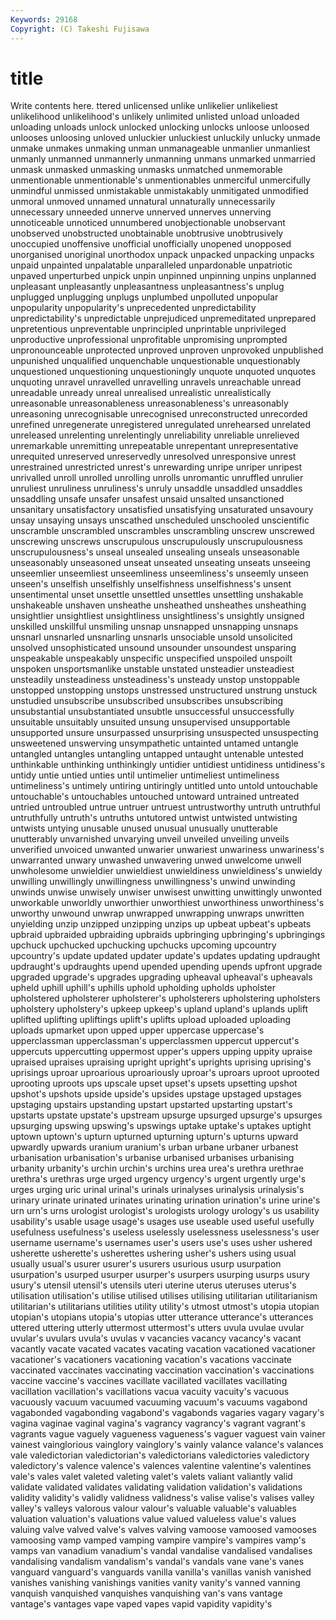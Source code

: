 ```yaml
---
Keywords: 29168 
Copyright: (C) Takeshi Fujisawa
---
```


# title

Write contents here.
ttered unlicensed unlike unlikelier unlikeliest
unlikelihood unlikelihood's unlikely unlimited unlisted unload unloaded unloading unloads unlock
unlocked unlocking unlocks unloose unloosed unlooses unloosing unloved unluckier unluckiest
unluckily unlucky unmade unmake unmakes unmaking unman unmanageable unmanlier unmanliest
unmanly unmanned unmannerly unmanning unmans unmarked unmarried unmask unmasked unmasking
unmasks unmatched unmemorable unmentionable unmentionable's unmentionables unmerciful unmercifully unmindful unmissed
unmistakable unmistakably unmitigated unmodified unmoral unmoved unnamed unnatural unnaturally unnecessarily
unnecessary unneeded unnerve unnerved unnerves unnerving unnoticeable unnoticed unnumbered unobjectionable
unobservant unobserved unobstructed unobtainable unobtrusive unobtrusively unoccupied unoffensive unofficial unofficially
unopened unopposed unorganised unoriginal unorthodox unpack unpacked unpacking unpacks unpaid
unpainted unpalatable unparalleled unpardonable unpatriotic unpaved unperturbed unpick unpin unpinned
unpinning unpins unplanned unpleasant unpleasantly unpleasantness unpleasantness's unplug unplugged unplugging
unplugs unplumbed unpolluted unpopular unpopularity unpopularity's unprecedented unpredictability unpredictability's unpredictable
unprejudiced unpremeditated unprepared unpretentious unpreventable unprincipled unprintable unprivileged unproductive unprofessional
unprofitable unpromising unprompted unpronounceable unprotected unproved unproven unprovoked unpublished unpunished
unqualified unquenchable unquestionable unquestionably unquestioned unquestioning unquestioningly unquote unquoted unquotes
unquoting unravel unravelled unravelling unravels unreachable unread unreadable unready unreal
unrealised unrealistic unrealistically unreasonable unreasonableness unreasonableness's unreasonably unreasoning unrecognisable unrecognised
unreconstructed unrecorded unrefined unregenerate unregistered unregulated unrehearsed unrelated unreleased unrelenting
unrelentingly unreliability unreliable unrelieved unremarkable unremitting unrepeatable unrepentant unrepresentative unrequited
unreserved unreservedly unresolved unresponsive unrest unrestrained unrestricted unrest's unrewarding unripe
unriper unripest unrivalled unroll unrolled unrolling unrolls unromantic unruffled unrulier
unruliest unruliness unruliness's unruly unsaddle unsaddled unsaddles unsaddling unsafe unsafer
unsafest unsaid unsalted unsanctioned unsanitary unsatisfactory unsatisfied unsatisfying unsaturated unsavoury
unsay unsaying unsays unscathed unscheduled unschooled unscientific unscramble unscrambled unscrambles
unscrambling unscrew unscrewed unscrewing unscrews unscrupulous unscrupulously unscrupulousness unscrupulousness's unseal
unsealed unsealing unseals unseasonable unseasonably unseasoned unseat unseated unseating unseats
unseeing unseemlier unseemliest unseemliness unseemliness's unseemly unseen unseen's unselfish unselfishly
unselfishness unselfishness's unsent unsentimental unset unsettle unsettled unsettles unsettling unshakable
unshakeable unshaven unsheathe unsheathed unsheathes unsheathing unsightlier unsightliest unsightliness unsightliness's
unsightly unsigned unskilled unskillful unsmiling unsnap unsnapped unsnapping unsnaps unsnarl
unsnarled unsnarling unsnarls unsociable unsold unsolicited unsolved unsophisticated unsound unsounder
unsoundest unsparing unspeakable unspeakably unspecific unspecified unspoiled unspoilt unspoken unsportsmanlike
unstable unstated unsteadier unsteadiest unsteadily unsteadiness unsteadiness's unsteady unstop unstoppable
unstopped unstopping unstops unstressed unstructured unstrung unstuck unstudied unsubscribe unsubscribed
unsubscribes unsubscribing unsubstantial unsubstantiated unsubtle unsuccessful unsuccessfully unsuitable unsuitably unsuited
unsung unsupervised unsupportable unsupported unsure unsurpassed unsurprising unsuspected unsuspecting unsweetened
unswerving unsympathetic untainted untamed untangle untangled untangles untangling untapped untaught
untenable untested unthinkable unthinking unthinkingly untidier untidiest untidiness untidiness's untidy
untie untied unties until untimelier untimeliest untimeliness untimeliness's untimely untiring
untiringly untitled unto untold untouchable untouchable's untouchables untouched untoward untrained
untreated untried untroubled untrue untruer untruest untrustworthy untruth untruthful untruthfully
untruth's untruths untutored untwist untwisted untwisting untwists untying unusable unused
unusual unusually unutterable unutterably unvarnished unvarying unveil unveiled unveiling unveils
unverified unvoiced unwanted unwarier unwariest unwariness unwariness's unwarranted unwary unwashed
unwavering unwed unwelcome unwell unwholesome unwieldier unwieldiest unwieldiness unwieldiness's unwieldy
unwilling unwillingly unwillingness unwillingness's unwind unwinding unwinds unwise unwisely unwiser
unwisest unwitting unwittingly unwonted unworkable unworldly unworthier unworthiest unworthiness unworthiness's
unworthy unwound unwrap unwrapped unwrapping unwraps unwritten unyielding unzip unzipped
unzipping unzips up upbeat upbeat's upbeats upbraid upbraided upbraiding upbraids
upbringing upbringing's upbringings upchuck upchucked upchucking upchucks upcoming upcountry upcountry's
update updated updater update's updates updating updraught updraught's updraughts upend
upended upending upends upfront upgrade upgraded upgrade's upgrades upgrading upheaval
upheaval's upheavals upheld uphill uphill's uphills uphold upholding upholds upholster
upholstered upholsterer upholsterer's upholsterers upholstering upholsters upholstery upholstery's upkeep upkeep's
upland upland's uplands uplift uplifted uplifting upliftings uplift's uplifts upload
uploaded uploading uploads upmarket upon upped upper uppercase uppercase's upperclassman
upperclassman's upperclassmen uppercut uppercut's uppercuts uppercutting uppermost upper's uppers upping
uppity upraise upraised upraises upraising upright upright's uprights uprising uprising's
uprisings uproar uproarious uproariously uproar's uproars uproot uprooted uprooting uproots
ups upscale upset upset's upsets upsetting upshot upshot's upshots upside
upside's upsides upstage upstaged upstages upstaging upstairs upstanding upstart upstarted
upstarting upstart's upstarts upstate upstate's upstream upsurge upsurged upsurge's upsurges
upsurging upswing upswing's upswings uptake uptake's uptakes uptight uptown uptown's
upturn upturned upturning upturn's upturns upward upwardly upwards uranium uranium's
urban urbane urbaner urbanest urbanisation urbanisation's urbanise urbanised urbanises urbanising
urbanity urbanity's urchin urchin's urchins urea urea's urethra urethrae urethra's
urethras urge urged urgency urgency's urgent urgently urge's urges urging
uric urinal urinal's urinals urinalyses urinalysis urinalysis's urinary urinate urinated
urinates urinating urination urination's urine urine's urn urn's urns urologist
urologist's urologists urology urology's us usability usability's usable usage usage's
usages use useable used useful usefully usefulness usefulness's useless uselessly
uselessness uselessness's user username username's usernames user's users use's uses
usher ushered usherette usherette's usherettes ushering usher's ushers using usual
usually usual's usurer usurer's usurers usurious usurp usurpation usurpation's usurped
usurper usurper's usurpers usurping usurps usury usury's utensil utensil's utensils
uteri uterine uterus uteruses uterus's utilisation utilisation's utilise utilised utilises
utilising utilitarian utilitarianism utilitarian's utilitarians utilities utility utility's utmost utmost's
utopia utopian utopian's utopians utopia's utopias utter utterance utterance's utterances
uttered uttering utterly uttermost uttermost's utters uvula uvulae uvular uvular's
uvulars uvula's uvulas v vacancies vacancy vacancy's vacant vacantly vacate
vacated vacates vacating vacation vacationed vacationer vacationer's vacationers vacationing vacation's
vacations vaccinate vaccinated vaccinates vaccinating vaccination vaccination's vaccinations vaccine vaccine's
vaccines vacillate vacillated vacillates vacillating vacillation vacillation's vacillations vacua vacuity
vacuity's vacuous vacuously vacuum vacuumed vacuuming vacuum's vacuums vagabond vagabonded
vagabonding vagabond's vagabonds vagaries vagary vagary's vagina vaginae vaginal vagina's
vagrancy vagrancy's vagrant vagrant's vagrants vague vaguely vagueness vagueness's vaguer
vaguest vain vainer vainest vainglorious vainglory vainglory's vainly valance valance's
valances vale valedictorian valedictorian's valedictorians valedictories valedictory valedictory's valence valence's
valences valentine valentine's valentines vale's vales valet valeted valeting valet's
valets valiant valiantly valid validate validated validates validating validation validation's
validations validity validity's validly validness validness's valise valise's valises valley
valley's valleys valorous valour valour's valuable valuable's valuables valuation valuation's
valuations value valued valueless value's values valuing valve valved valve's
valves valving vamoose vamoosed vamooses vamoosing vamp vamped vamping vampire
vampire's vampires vamp's vamps van vanadium vanadium's vandal vandalise vandalised
vandalises vandalising vandalism vandalism's vandal's vandals vane vane's vanes vanguard
vanguard's vanguards vanilla vanilla's vanillas vanish vanished vanishes vanishing vanishings
vanities vanity vanity's vanned vanning vanquish vanquished vanquishes vanquishing van's
vans vantage vantage's vantages vape vaped vapes vapid vapidity vapidity's
